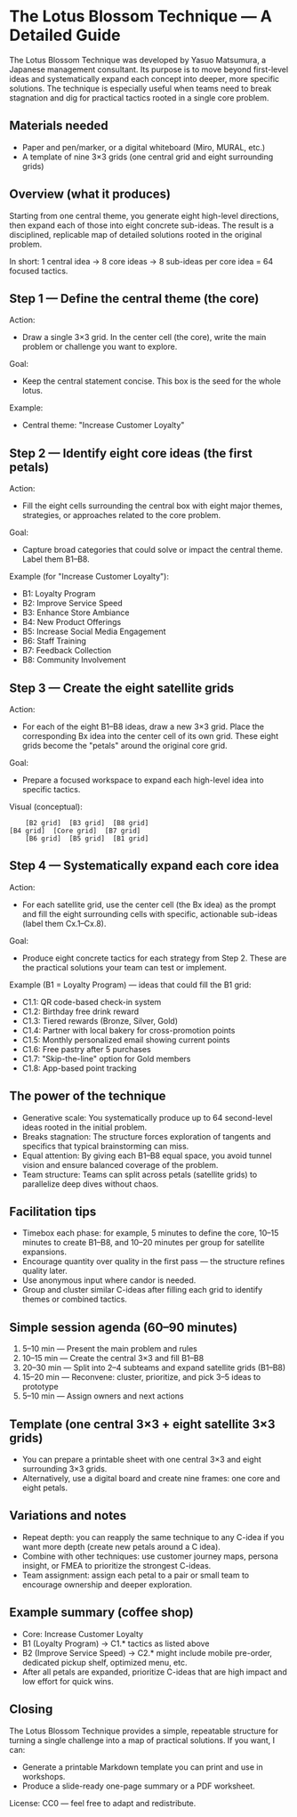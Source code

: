 # The Lotus Blossom Technique — A Detailed Guide

The Lotus Blossom Technique was developed by Yasuo Matsumura, a Japanese management consultant. Its purpose is to move beyond first-level ideas and systematically expand each concept into deeper, more specific solutions. The technique is especially useful when teams need to break stagnation and dig for practical tactics rooted in a single core problem.

## Materials needed

- Paper and pen/marker, or a digital whiteboard (Miro, MURAL, etc.)
- A template of nine 3×3 grids (one central grid and eight surrounding grids)

## Overview (what it produces)

Starting from one central theme, you generate eight high-level directions, then expand each of those into eight concrete sub-ideas. The result is a disciplined, replicable map of detailed solutions rooted in the original problem.

In short: 1 central idea → 8 core ideas → 8 sub-ideas per core idea = 64 focused tactics.

## Step 1 — Define the central theme (the core)

Action:
- Draw a single 3×3 grid. In the center cell (the core), write the main problem or challenge you want to explore.

Goal:
- Keep the central statement concise. This box is the seed for the whole lotus.

Example:
- Central theme: "Increase Customer Loyalty"

## Step 2 — Identify eight core ideas (the first petals)

Action:
- Fill the eight cells surrounding the central box with eight major themes, strategies, or approaches related to the core problem.

Goal:
- Capture broad categories that could solve or impact the central theme. Label them B1–B8.

Example (for "Increase Customer Loyalty"):
- B1: Loyalty Program
- B2: Improve Service Speed
- B3: Enhance Store Ambiance
- B4: New Product Offerings
- B5: Increase Social Media Engagement
- B6: Staff Training
- B7: Feedback Collection
- B8: Community Involvement

## Step 3 — Create the eight satellite grids

Action:
- For each of the eight B1–B8 ideas, draw a new 3×3 grid. Place the corresponding Bx idea into the center cell of its own grid. These eight grids become the "petals" around the original core grid.

Goal:
- Prepare a focused workspace to expand each high-level idea into specific tactics.

Visual (conceptual):

        [B2 grid]  [B3 grid]  [B8 grid]
    [B4 grid]  [Core grid]  [B7 grid]
        [B6 grid]  [B5 grid]  [B1 grid]

## Step 4 — Systematically expand each core idea

Action:
- For each satellite grid, use the center cell (the Bx idea) as the prompt and fill the eight surrounding cells with specific, actionable sub-ideas (label them Cx.1–Cx.8).

Goal:
- Produce eight concrete tactics for each strategy from Step 2. These are the practical solutions your team can test or implement.

Example (B1 = Loyalty Program) — ideas that could fill the B1 grid:
- C1.1: QR code-based check-in system
- C1.2: Birthday free drink reward
- C1.3: Tiered rewards (Bronze, Silver, Gold)
- C1.4: Partner with local bakery for cross-promotion points
- C1.5: Monthly personalized email showing current points
- C1.6: Free pastry after 5 purchases
- C1.7: "Skip-the-line" option for Gold members
- C1.8: App-based point tracking

## The power of the technique

- Generative scale: You systematically produce up to 64 second-level ideas rooted in the initial problem.
- Breaks stagnation: The structure forces exploration of tangents and specifics that typical brainstorming can miss.
- Equal attention: By giving each B1–B8 equal space, you avoid tunnel vision and ensure balanced coverage of the problem.
- Team structure: Teams can split across petals (satellite grids) to parallelize deep dives without chaos.

## Facilitation tips

- Timebox each phase: for example, 5 minutes to define the core, 10–15 minutes to create B1–B8, and 10–20 minutes per group for satellite expansions.
- Encourage quantity over quality in the first pass — the structure refines quality later.
- Use anonymous input where candor is needed.
- Group and cluster similar C-ideas after filling each grid to identify themes or combined tactics.

## Simple session agenda (60–90 minutes)

1. 5–10 min — Present the main problem and rules
2. 10–15 min — Create the central 3×3 and fill B1–B8
3. 20–30 min — Split into 2–4 subteams and expand satellite grids (B1–B8)
4. 15–20 min — Reconvene: cluster, prioritize, and pick 3–5 ideas to prototype
5. 5–10 min — Assign owners and next actions

## Template (one central 3×3 + eight satellite 3×3 grids)

- You can prepare a printable sheet with one central 3×3 and eight surrounding 3×3 grids.
- Alternatively, use a digital board and create nine frames: one core and eight petals.

## Variations and notes

- Repeat depth: you can reapply the same technique to any C-idea if you want more depth (create new petals around a C idea).
- Combine with other techniques: use customer journey maps, persona insight, or FMEA to prioritize the strongest C-ideas.
- Team assignment: assign each petal to a pair or small team to encourage ownership and deeper exploration.

## Example summary (coffee shop)

- Core: Increase Customer Loyalty
- B1 (Loyalty Program) → C1.* tactics as listed above
- B2 (Improve Service Speed) → C2.* might include mobile pre-order, dedicated pickup shelf, optimized menu, etc.
- After all petals are expanded, prioritize C-ideas that are high impact and low effort for quick wins.

## Closing

The Lotus Blossom Technique provides a simple, repeatable structure for turning a single challenge into a map of practical solutions. If you want, I can:

- Generate a printable Markdown template you can print and use in workshops.
- Produce a slide-ready one-page summary or a PDF worksheet.

License: CC0 — feel free to adapt and redistribute.
